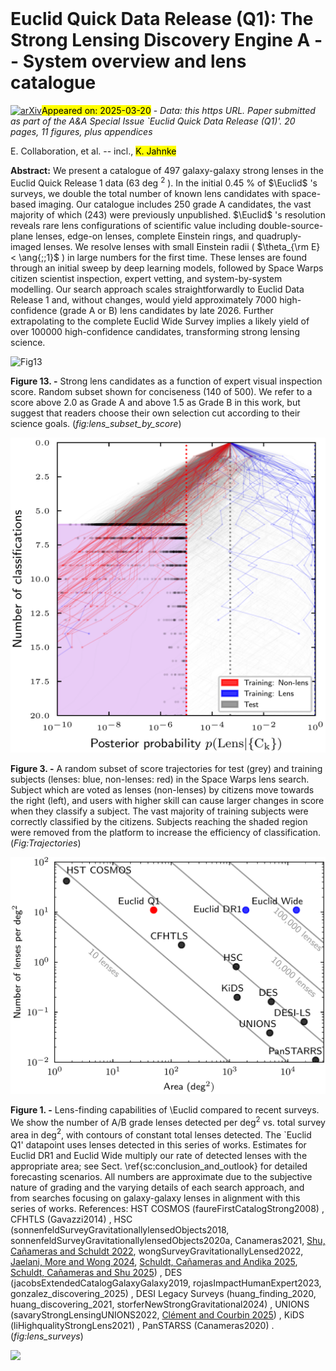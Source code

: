 <div class="macros" style="visibility:hidden;">
$\newcommand{\ensuremath}{}$
$\newcommand{\xspace}{}$
$\newcommand{\object}[1]{\texttt{#1}}$
$\newcommand{\farcs}{{.}''}$
$\newcommand{\farcm}{{.}'}$
$\newcommand{\arcsec}{''}$
$\newcommand{\arcmin}{'}$
$\newcommand{\ion}[2]{#1#2}$
$\newcommand{\textsc}[1]{\textrm{#1}}$
$\newcommand{\hl}[1]{\textrm{#1}}$
$\newcommand{\footnote}[1]{}$
$\newcommand$
$\newcommand$
$\newcommand{\orcid}[1]{\href{https://orcid.org/#1}{\orcidlink{#1}}}$
$\newcommand{\arraystretch}{1.5}$
$\newcommand{\arraystretch}{1.5}$</div>



<div id="title">

# Euclid Quick Data Release (Q1): The Strong Lensing Discovery Engine A -- System overview and lens catalogue

</div>
<div id="comments">

[![arXiv](https://img.shields.io/badge/arXiv-2503.15324-b31b1b.svg)](https://arxiv.org/abs/2503.15324)<mark>Appeared on: 2025-03-20</mark> -  _Data: this https URL. Paper submitted as part of the A&A Special Issue `Euclid Quick Data Release (Q1)'. 20 pages, 11 figures, plus appendices_

</div>
<div id="authors">

E. Collaboration, et al. -- incl., <mark>K. Jahnke</mark>

</div>
<div id="abstract">

**Abstract:** We present a catalogue of 497 galaxy-galaxy strong lenses in the Euclid Quick Release 1 data (63 deg $^2$ ). In the initial 0.45 \% of $\Euclid$ 's surveys, we double the total number of known lens candidates with space-based imaging. Our catalogue includes 250 grade A candidates,  the vast majority of which (243) were previously unpublished. $\Euclid$ 's resolution reveals rare lens configurations of scientific value including double-source-plane lenses, edge-on lenses, complete Einstein rings, and quadruply-imaged lenses. We resolve lenses with small Einstein radii ( $\theta_{\rm E} < \ang{;;1}$ ) in large numbers for the first time. These lenses are found through an initial sweep by deep learning models, followed by Space Warps citizen scientist inspection, expert vetting, and system-by-system modelling. Our search approach scales straightforwardly to Euclid Data Release 1 and, without changes, would yield approximately $\num{7000}$ high-confidence (grade A or B) lens candidates by late 2026. Further extrapolating to the complete Euclid Wide Survey implies a likely yield of over $\num{100000}$ high-confidence candidates, transforming strong lensing science.

</div>

<div id="div_fig1">

<img src="tmp_2503.15324/./figures/gallery_v2/lens_subset_by_score.png" alt="Fig13" width="100%"/>

**Figure 13. -** Strong lens candidates as a function of expert visual inspection score. Random subset shown for conciseness (140 of 500). We refer to a score above 2.0 as Grade A and above 1.5 as Grade B in this work, but suggest that readers choose their own selection cut according to their science goals. (*fig:lens_subset_by_score*)

</div>
<div id="div_fig2">

<img src="tmp_2503.15324/./figures/Space_Warps_Euclid_Trajectories.png" alt="Fig3" width="100%"/>

**Figure 3. -** A random subset of score trajectories for test (grey) and training subjects (lenses: blue, non-lenses: red) in the Space Warps lens search. Subject which are voted as lenses (non-lenses) by citizens move towards the right (left), and users with higher skill can cause larger changes in score when they classify a subject. The vast majority of training subjects were correctly classified by the citizens. Subjects reaching the shaded region were removed from the platform to increase the efficiency of classification. (*Fig:Trajectories*)

</div>
<div id="div_fig3">

<img src="tmp_2503.15324/./figures/lens_surveys.png" alt="Fig1" width="100%"/>

**Figure 1. -** Lens-finding capabilities of \Euclid compared to recent surveys. We show the number of A/B grade lenses detected per deg$^2$ vs. total survey area in deg$^2$, with contours of constant total lenses detected. The `Euclid Q1' datapoint uses lenses detected in this series of works. Estimates for Euclid DR1 and Euclid Wide multiply our rate of detected lenses with the appropriate area; see Sect. \ref{sc:conclusion_and_outlook} for detailed forecasting scenarios. All numbers are approximate due to the subjective nature of grading and the varying details of each search approach, and from searches focusing on galaxy-galaxy lenses in alignment with this series of works. References: HST COSMOS  (faureFirstCatalogStrong2008) , CFHTLS  (Gavazzi2014) , HSC  (sonnenfeldSurveyGravitationallylensedObjects2018, sonnenfeldSurveyGravitationallylensedObjects2020a, Canameras2021, [Shu, Cañameras and Schuldt 2022](),  wongSurveyGravitationallyLensed2022, [Jaelani, More and Wong 2024](), [Schuldt, Cañameras and Andika 2025](), [Schuldt, Cañameras and Shu 2025]()) , DES  (jacobsExtendedCatalogGalaxyGalaxy2019, rojasImpactHumanExpert2023, gonzalez_discovering_2025) , DESI Legacy Surveys  (huang_finding_2020, huang_discovering_2021, storferNewStrongGravitational2024) , UNIONS  (savaryStrongLensingUNIONS2022, [Clément and Courbin 2025]()) ,
    KiDS  (liHighqualityStrongLens2021) ,
    PanSTARSS  (Canameras2020) . (*fig:lens_surveys*)

</div><div id="qrcode"><img src=https://api.qrserver.com/v1/create-qr-code/?size=100x100&data="https://arxiv.org/abs/2503.15324"></div>